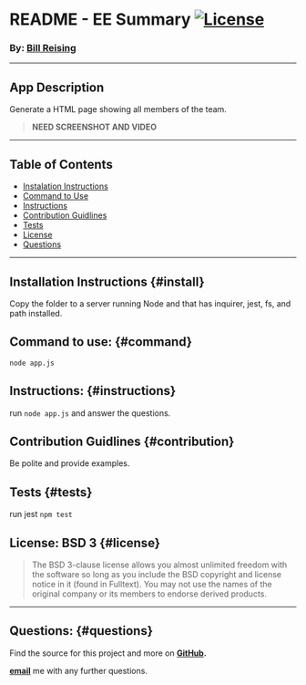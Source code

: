 # README - EE Summary [![License](https://img.shields.io/badge/License-BSD_3--Clause-blue.svg)](https://opensource.org/licenses/BSD-3-Clause)

### By: [Bill Reising](#questions)

---

## App Description

Generate a HTML page showing all members of the team.

> **NEED SCREENSHOT AND VIDEO**

---

## Table of Contents
- [Instalation Instructions](#install)
- [Command to Use](#command)
- [Instructions](#instructions)
- [Contribution Guidlines](#contribution)
- [Tests](#tests)
- [License](#license)
- [Questions](#questions)

---

## Installation Instructions {#install}

Copy the folder to a server running Node and that has inquirer, jest, fs, and path installed.

## Command to use: {#command}

<code>node app.js</code>

## Instructions: {#instructions}

run `node app.js` and answer the questions.

## Contribution Guidlines {#contribution}

Be polite and provide examples.

## Tests {#tests}

run jest `npm test`

## License: BSD 3 {#license}

>The BSD 3-clause license allows you almost unlimited freedom with the software so long as you include the BSD copyright and license notice in it (found in Fulltext). You may not use the names of the original company or its members to endorse derived products.

---

## Questions: {#questions}

Find the source for this project and more on **[GitHub](https://github.com/wreising).**

**[email](wreising@mac.com)** me with any further questions.